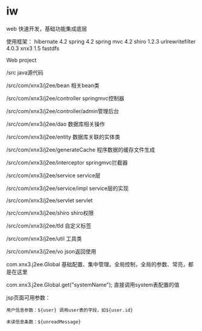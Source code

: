 # iw
web 快速开发，基础功能集成底层

使用框架：
hibernate 4.2
spring 4.2
spring mvc 4.2
shiro 1.2.3
urlrewritefilter 4.0.3
xnx3 1.5
fastdfs

Web project

/src								java源代码

/src/com/xnx3/j2ee/bean			相关bean类

/src/com/xnx3/j2ee/controller		springmvc控制器

/src/com/xnx3/j2ee/controller/admin管理后台

/src/com/xnx3/j2ee/dao			数据库相关操作

/src/com/xnx3/j2ee/entity			数据库关联的实体类

/src/com/xnx3/j2ee/generateCache	程序数据的缓存文件生成

/src/com/xnx3/j2ee/interceptor		springmvc拦截器

/src/com/xnx3/j2ee/service			service层

/src/com/xnx3/j2ee/service/impl		service层的实现

/src/com/xnx3/j2ee/servlet			servlet

/src/com/xnx3/j2ee/shiro			shiro权限

/src/com/xnx3/j2ee/tld				自定义标签

/src/com/xnx3/j2ee/util			工具类

/src/com/xnx3/j2ee/vo				json返回使用



com.xnx3.j2ee.Global						基础配置、集中管理。全局控制，全局的参数、常亮，都是在这里

com.xnx3.j2ee.Global.get("systemName");	直接调用system表配置的值


jsp页面可用参数：

	用户信息参数：${user} 调用user表的字段，如${user.id}
	
	未读信息条数：${unreadMessage}
